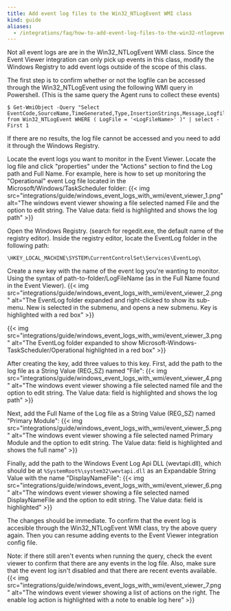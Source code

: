 ```yaml
---
title: Add event log files to the Win32_NTLogEvent WMI class
kind: guide
aliases:
  - /integrations/faq/how-to-add-event-log-files-to-the-win32-ntlogevent-wmi-class
---
```


Not all event logs are are in the Win32_NTLogEvent WMI class. Since the Event Viewer integration can only pick up events in this class, modify the Windows Registry to add event logs outside of the scope of this class.

The first step is to confirm whether or not the logfile can be accessed through the Win32_NTLogEvent using the following WMI query in Powershell. (This is the same query the Agent runs to collect these events)

```text
$ Get-WmiObject -Query "Select EventCode,SourceName,TimeGenerated,Type,InsertionStrings,Message,Logfile from Win32_NTLogEvent WHERE ( LogFile = '<LogFileName>' )" | select -First 1
```

If there are no results, the log file cannot be accessed and you need to add it through the Windows Registry.

Locate the event logs you want to monitor in the Event Viewer. Locate the log file and click "properties" under the "Actions" section to find the Log path and Full Name. For example, here is how to set up monitoring the "Operational" event Log file located in the Microsoft/Windows/TaskScheduler folder:
{{< img src="integrations/guide/windows_event_logs_with_wmi/event_viewer_1.png" alt="The windows event viewer showing a file selected named File and the option to edit string. The Value data: field is highlighted and shows the log path" >}}

Open the Windows Registry. (search for regedit.exe, the default name of the registry editor). Inside the registry editor, locate the EventLog folder in the following path:

```text
\HKEY_LOCAL_MACHINE\SYSTEM\CurrentControlSet\Services\EventLog\
```

Create a new key with the name of the event log you're wanting to monitor. Using the syntax of path-to-folder/LogFileName (as in the Full Name found in the Event Viewer).
{{< img src="integrations/guide/windows_event_logs_with_wmi/event_viewer_2.png" alt="The EventLog folder expanded and right-clicked to show its sub-menu. New is selected in the submenu, and opens a new submenu. Key is highlighted with a red box" >}}

{{< img src="integrations/guide/windows_event_logs_with_wmi/event_viewer_3.png" alt="The EventLog folder expanded to show Microsoft-Windows-TaskScheduler/Operational highlighted in a red box" >}}

After creating the key, add three values to this key. First, add the path to the log file as a String Value (REG_SZ) named "File":
{{< img src="integrations/guide/windows_event_logs_with_wmi/event_viewer_4.png" alt="The windows event viewer showing a file selected named file and the option to edit string. The Value data: field is highlighted and shows the log path" >}}

Next, add the Full Name of the Log file as a String Value (REG_SZ) named "Primary Module":
{{< img src="integrations/guide/windows_event_logs_with_wmi/event_viewer_5.png" alt="The windows event viewer showing a file selected named Primary Module and the option to edit string. The Value data: field is highlighted and shows the full name" >}}

Finally, add the path to the Windows Event Log Api DLL (wevtapi.dll), which should be at `%SystemRoot%\system32\wevtapi.dll` as an Expandable String Value with the name "DisplayNameFile":
{{< img src="integrations/guide/windows_event_logs_with_wmi/event_viewer_6.png" alt="The windows event viewer showing a file selected named DisplayNameFile and the option to edit string. The Value data: field is highlighted" >}}

The changes should be immediate. To confirm that the event log is accesible through the Win32_NTLogEvent WMI class, try the above query again. Then you can resume adding events to the Event Viewer integration config file.

Note: if there still aren't events when running the query, check the event viewer to confirm that there are any events in the log file. Also, make sure that the event log isn't disabled and that there are recent events available.
{{< img src="integrations/guide/windows_event_logs_with_wmi/event_viewer_7.png" alt="The windows event viewer showing a list of actions on the right. The enable log action is highlighted with a note to enable log here" >}}

